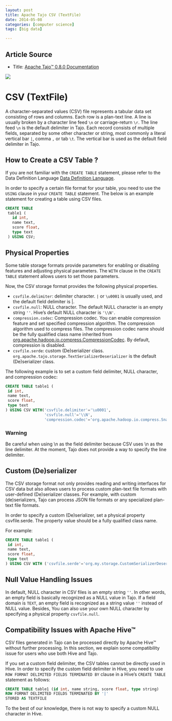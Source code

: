 ```yaml
---
layout: post
title: Apache Tajo CSV (TextFile)
date: 2014-05-08
categories: [computer science]
tags: [big data]

---
```


## Article Source
* Title: [Apache Tajo™ 0.8.0 Documentation](http://tajo.apache.org/docs/0.8.0/table_management/csv.html)

[![](http://sungsoo.github.com/images/tajo-documentation.png)](http://sungsoo.github.com/images/tajo-documentation.png)

# CSV (TextFile)
A character-separated values (CSV) file represents a tabular data set consisting of rows and columns. Each row is a plan-text line. A line is usually broken by a character line feed `\n` or carriage-return `\r`. The line feed `\n` is the default delimiter in Tajo. Each record consists of multiple fields, separated by some other character or string, most commonly a literal vertical bar `|`, comma `,` or tab `\t`. The vertical bar is used as the default field delimiter in Tajo.

## How to Create a CSV Table ?
If you are not familiar with the `CREATE TABLE` statement, please refer to the Data Definition Language [Data Definition Language](http://tajo.apache.org/docs/0.8.0/sql_language/ddl.html).

In order to specify a certain file format for your table, you need to use the `USING` clause in your `CREATE TABLE` statement. The below is an example statement for creating a table using CSV files.

```sql
CREATE TABLE
 table1 (
   id int,
   name text,
   score float,
   type text
 ) USING CSV;
```

## Physical Properties
Some table storage formats provide parameters for enabling or disabling features and adjusting physical parameters. The `WITH` clause in the `CREATE TABLE` statement allows users to set those parameters.

Now, the CSV storage format provides the following physical properties.

* `csvfile.delimiter`: delimiter character. `|` or `\u0001` is usually used, and the default field delimiter is |.
* `csvfile.null`: NULL character. The default NULL character is an empty string `''`. Hive’s default NULL character is `'\\N'`.
* `compression.codec`: Compression codec. You can enable compression feature and set specified compression algorithm. The compression algorithm used to compress files. The compression codec name should be the fully qualified class name inherited from [org.apache.hadoop.io.compress.CompressionCodec](https://hadoop.apache.org/docs/current/api/org/apache/hadoop/io/compress/CompressionCodec.html). By default, compression is disabled.
* `csvfile.serde`: custom (De)serializer class. `org.apache.tajo.storage.TextSerializerDeserializer` is the default (De)serializer class.

The following example is to set a custom field delimiter, NULL character, and compression codec:

```sql
CREATE TABLE table1 (
 id int,
 name text,
 score float,
 type text
) USING CSV WITH('csvfile.delimiter'='\u0001',
                 'csvfile.null'='\\N',
                 'compression.codec'='org.apache.hadoop.io.compress.SnappyCodec');
```

### Warning

Be careful when using \n as the field delimiter because CSV uses \n as the line delimiter. At the moment, Tajo does not provide a way to specify the line delimiter.

## Custom (De)serializer
The CSV storage format not only provides reading and writing interfaces for CSV data but also allows users to process custom plan-text file formats with user-defined (De)serializer classes. For example, with custom (de)serializers, Tajo can process JSON file formats or any specialized plan-text file formats.

In order to specify a custom (De)serializer, set a physical property csvfile.serde. The property value should be a fully qualified class name.

For example:

```sql
CREATE TABLE table1 (
 id int,
 name text,
 score float,
 type text
) USING CSV WITH ('csvfile.serde'='org.my.storage.CustomSerializerDeserializer')
```

## Null Value Handling Issues
In default, NULL character in CSV files is an empty string `''`. In other words, an empty field is basically recognized as a NULL value in Tajo. If a field domain is `TEXT`, an empty field is recognized as a string value `''` instead of NULL value. Besides, You can also use your own NULL character by specifying a physical property `csvfile.null`.

## Compatibility Issues with Apache Hive™
CSV files generated in Tajo can be processed directly by Apache Hive™ without further processing. In this section, we explain some compatibility issue for users who use both Hive and Tajo.

If you set a custom field delimiter, the CSV tables cannot be directly used in Hive. In order to specify the custom field delimiter in Hive, you need to use `ROW FORMAT DELIMITED FIELDS TERMINATED BY` clause in a Hive’s `CREATE TABLE` statement as follows:

```sql
CREATE TABLE table1 (id int, name string, score float, type string)
ROW FORMAT DELIMITED FIELDS TERMINATED BY '|'
STORED AS TEXTFILE
```

To the best of our knowledge, there is not way to specify a custom NULL character in Hive.